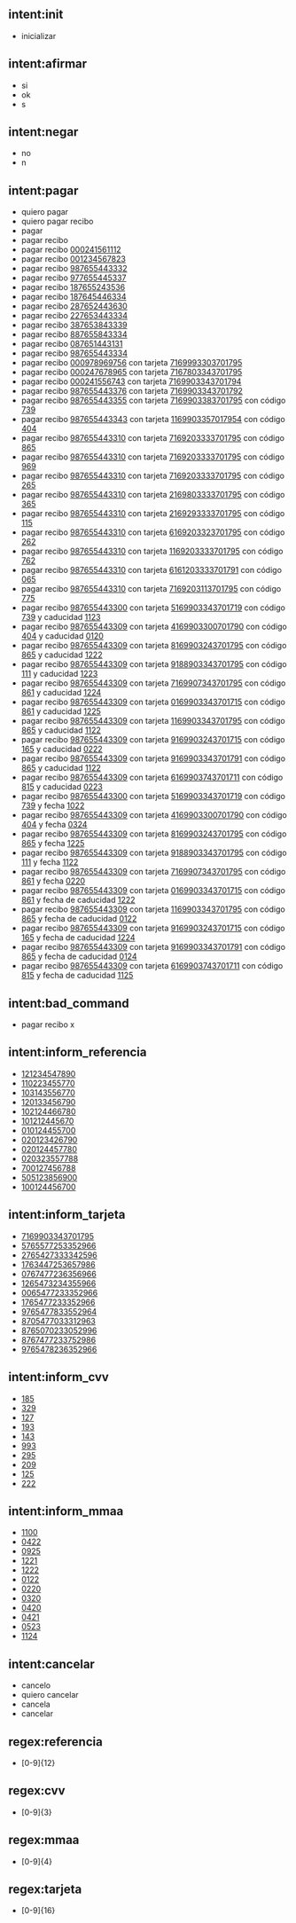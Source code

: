 ## intent:init
- inicializar

## intent:afirmar
- si
- ok
- s

## intent:negar
- no
- n

## intent:pagar
- quiero pagar 
- quiero pagar recibo
- pagar
- pagar recibo
- pagar recibo [000241561112](referencia)
- pagar recibo [001234567823](referencia)
- pagar recibo [987655443332](referencia)
- pagar recibo [977655445337](referencia)
- pagar recibo [187655243536](referencia)
- pagar recibo [187645446334](referencia)
- pagar recibo [287652443630](referencia)
- pagar recibo [227653443334](referencia)
- pagar recibo [387653843339](referencia)
- pagar recibo [887655843334](referencia)
- pagar recibo [087651443131](referencia)
- pagar recibo [987655443334](referencia)
- pagar recibo [000978969756](referencia) con tarjeta [7169993303701795](tarjeta)
- pagar recibo [000247678965](referencia) con tarjeta [7167803343701795](tarjeta)
- pagar recibo [000241556743](referencia) con tarjeta [7169903343701794](tarjeta)
- pagar recibo [987655443376](referencia) con tarjeta [7169903343701792](tarjeta)
- pagar recibo [987655443355](referencia) con tarjeta [7169903383701795](tarjeta) con código [739](cvv)
- pagar recibo [987655443343](referencia) con tarjeta [1169903357017954](tarjeta) con código [404](cvv)
- pagar recibo [987655443310](referencia) con tarjeta [7169203333701795](tarjeta) con código [865](cvv) 
- pagar recibo [987655443310](referencia) con tarjeta [7169203333701795](tarjeta) con código [969](cvv) 
- pagar recibo [987655443310](referencia) con tarjeta [7169203333701795](tarjeta) con código [265](cvv) 
- pagar recibo [987655443310](referencia) con tarjeta [2169803333701795](tarjeta) con código [365](cvv) 
- pagar recibo [987655443310](referencia) con tarjeta [2169293333701795](tarjeta) con código [115](cvv) 
- pagar recibo [987655443310](referencia) con tarjeta [6169203323701795](tarjeta) con código [262](cvv) 
- pagar recibo [987655443310](referencia) con tarjeta [1169203333701795](tarjeta) con código [762](cvv) 
- pagar recibo [987655443310](referencia) con tarjeta [6161203333701791](tarjeta) con código [065](cvv) 
- pagar recibo [987655443310](referencia) con tarjeta [7169203113701795](tarjeta) con código [775](cvv) 
- pagar recibo [987655443300](referencia) con tarjeta [5169903343701719](tarjeta) con código [739](cvv) y caducidad [1123](mmaa)
- pagar recibo [987655443309](referencia) con tarjeta [4169903300701790](tarjeta) con código [404](cvv) y caducidad [0120](mmaa)
- pagar recibo [987655443309](referencia) con tarjeta [8169903243701795](tarjeta) con código [865](cvv) y caducidad [1222](mmaa)
- pagar recibo [987655443309](referencia) con tarjeta [9188903343701795](tarjeta) con código [111](cvv) y caducidad [1223](mmaa)
- pagar recibo [987655443309](referencia) con tarjeta [7169907343701795](tarjeta) con código [861](cvv) y caducidad [1224](mmaa)
- pagar recibo [987655443309](referencia) con tarjeta [0169903343701715](tarjeta) con código [861](cvv) y caducidad [1225](mmaa)
- pagar recibo [987655443309](referencia) con tarjeta [1169903343701795](tarjeta) con código [865](cvv) y caducidad [1122](mmaa)
- pagar recibo [987655443309](referencia) con tarjeta [9169903243701715](tarjeta) con código [165](cvv) y caducidad [0222](mmaa)
- pagar recibo [987655443309](referencia) con tarjeta [9169903343701791](tarjeta) con código [865](cvv) y caducidad [1122](mmaa)
- pagar recibo [987655443309](referencia) con tarjeta [6169903743701711](tarjeta) con código [815](cvv) y caducidad [0223](mmaa)
- pagar recibo [987655443300](referencia) con tarjeta [5169903343701719](tarjeta) con código [739](cvv) y fecha [1022](mmaa)
- pagar recibo [987655443309](referencia) con tarjeta [4169903300701790](tarjeta) con código [404](cvv) y fecha [0324](mmaa)
- pagar recibo [987655443309](referencia) con tarjeta [8169903243701795](tarjeta) con código [865](cvv) y fecha [1225](mmaa)
- pagar recibo [987655443309](referencia) con tarjeta [9188903343701795](tarjeta) con código [111](cvv) y fecha [1122](mmaa)
- pagar recibo [987655443309](referencia) con tarjeta [7169907343701795](tarjeta) con código [861](cvv) y fecha [0220](mmaa)
- pagar recibo [987655443309](referencia) con tarjeta [0169903343701715](tarjeta) con código [861](cvv) y fecha de caducidad [1222](mmaa)
- pagar recibo [987655443309](referencia) con tarjeta [1169903343701795](tarjeta) con código [865](cvv) y fecha de caducidad [0122](mmaa)
- pagar recibo [987655443309](referencia) con tarjeta [9169903243701715](tarjeta) con código [165](cvv) y fecha de caducidad [1224](mmaa)
- pagar recibo [987655443309](referencia) con tarjeta [9169903343701791](tarjeta) con código [865](cvv) y fecha de caducidad [0124](mmaa)
- pagar recibo [987655443309](referencia) con tarjeta [6169903743701711](tarjeta) con código [815](cvv) y fecha de caducidad [1125](mmaa)

## intent:bad_command

- pagar recibo x

## intent:inform_referencia
- [121234547890](referencia)
- [110223455770](referencia)
- [103143556770](referencia)
- [120133456790](referencia)
- [102124466780](referencia)
- [101212445670](referencia)
- [010124455700](referencia)
- [020123426790](referencia)
- [020124457780](referencia)
- [020323557788](referencia)
- [700127456788](referencia)
- [505123856900](referencia)
- [100124456700](referencia)


## intent:inform_tarjeta
- [7169903343701795](tarjeta)
- [5765577253352966](tarjeta)
- [2765427333342596](tarjeta)
- [1763447253657986](tarjeta)
- [0767477236356966](tarjeta)
- [1265473234355966](tarjeta)
- [0065477233352966](tarjeta)
- [1765477233352966](tarjeta)
- [9765477833552964](tarjeta)
- [8705477033312963](tarjeta)
- [8765070233052996](tarjeta)
- [8767477233752986](tarjeta)
- [9765478236352966](tarjeta)


## intent:inform_cvv
- [185](cvv)
- [329](cvv)
- [127](cvv)
- [193](cvv)
- [143](cvv)
- [993](cvv)
- [295](cvv)
- [209](cvv)
- [125](cvv)
- [222](cvv)

## intent:inform_mmaa
- [1100](mmaa)
- [0422](mmaa)
- [0925](mmaa)
- [1221](mmaa)
- [1222](mmaa)
- [0122](mmaa)
- [0220](mmaa)
- [0320](mmaa)
- [0420](mmaa)
- [0421](mmaa)
- [0523](mmaa)
- [1124](mmaa)


## intent:cancelar
- cancelo
- quiero cancelar
- cancela
- cancelar

## regex:referencia
- [0-9]{12}

## regex:cvv
- [0-9]{3}

## regex:mmaa
- [0-9]{4}

## regex:tarjeta
- [0-9]{16}
